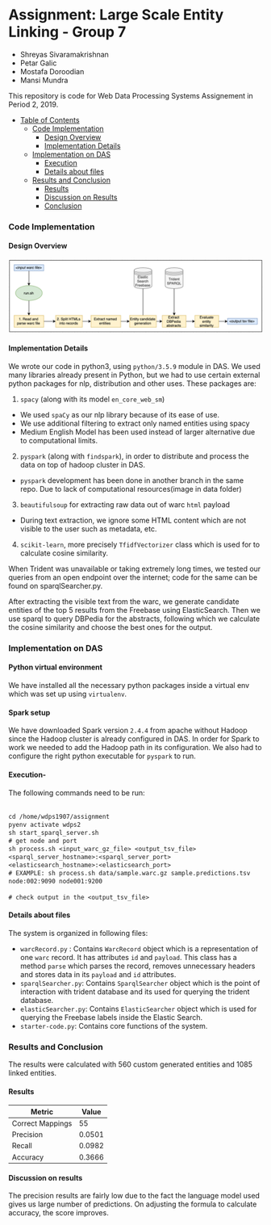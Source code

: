 # Assignment: Large Scale Entity Linking - Group 7
- Shreyas Sivaramakrishnan
- Petar Galic
- Mostafa Doroodian
- Mansi Mundra

This repository is code for Web Data Processing Systems Assignement in Period 2, 2019.

- [Table of Contents](#heading)
  * [Code Implementation](#sub-heading-1)
    + [Design Overview](#sub-sub-heading-1)
    + [Implementation Details](#sub-sub-heading-3)
  * [Implementation on DAS](#sub-heading-2)
    + [Execution](#sub-sub-heading-4)
    + [Details about files](#sub-sub-heading5)
  * [Results and Conclusion](#sub-heading-3)
    + [Results](#sub-sub-heading-6)
    + [Discussion on Results](#sub-sub-heading-7)
    + [Conclusion](#sub-sub-heading-8)


### Code Implementation


#### Design Overview
![Repo List](data/dataflow.png)

#### Implementation Details
We wrote our code in python3, using `python/3.5.9` module in DAS.
We used many libraries already present in Python, but we had to use certain external python packages for nlp, distribution and other uses. These packages are:
1. `spacy` (along with its model `en_core_web_sm`)
 - We used `spaCy` as our nlp library because of its ease of use.
 - We use additional filtering to extract only named entities using spacy
 - Medium English Model has been used instead of larger alternative due to computational limits.  
2. `pyspark` (along with `findspark`), in order to distribute and process the data on top of hadoop cluster in DAS. 
 - `pyspark` development has been done in another branch in the same repo. Due to lack of computational resources(image in     data folder)
3. `beautifulsoup` for extracting raw data out of warc `html` payload
 - During text extraction, we ignore some HTML content which are not visible to the user such as metadata, etc.
4. `scikit-learn`, more precisely `TfidfVectorizer` class which is used for to calculate cosine similarity.

 When Trident was unavailable or taking extremely long times, we tested our queries from an open endpoint over the internet; code for the same can be found on sparqlSearcher.py.
 
 After extracting the visible text from the warc, we generate candidate entities of the top 5 results from the Freebase using ElasticSearch. Then we use sparql to query DBPedia for the abstracts, following which we calculate the cosine similarity and choose the best ones for the output. 

### Implementation on DAS
#### Python virtual environment
We have installed all the necessary python packages inside a virtual env which was set up using `virtualenv`.
#### Spark setup
We have downloaded Spark version `2.4.4` from apache without Hadoop since the Hadoop cluster is already configured in DAS. In order for Spark to work we needed to add the Hadoop path in its configuration. We also had to configure the right python executable for `pyspark` to run.
#### Execution-
The following commands need to be run:

```

cd /home/wdps1907/assignment
pyenv activate wdps2
sh start_sparql_server.sh
# get node and port 
sh process.sh <input_warc_gz_file> <output_tsv_file> <sparql_server_hostname>:<sparql_server_port> <elasticsearch_hostname>:<elasticsearch_port>
# EXAMPLE: sh process.sh data/sample.warc.gz sample.predictions.tsv node:002:9090 node001:9200

# check output in the <output_tsv_file>

```
 

#### Details about files
The system is organized in following files:
- `warcRecord.py` : Contains `WarcRecord` object which is a representation of one `warc` record. It has attributes `id` and `payload`. This class has a method `parse` which parses the record, removes unnecessary headers and stores data in its `payload` and `id` attributes.
- `sparqlSearcher.py`: Contains `SparqlSearcher` object which is the point of interaction with trident database and its used for querying the trident database.
- `elasticSearcher.py`: Contains `ElasticSearcher` object which is used for querying the Freebase labels inside the Elastic Search.
- `starter-code.py`: Contains core functions of the system.

### Results and Conclusion
The results were calculated with 560 custom generated entities and 1085 linked entities.
#### Results

| Metric | Value |
| --- | --- |
| Correct Mappings| 55 |
| Precision | 0.0501 |
| Recall | 0.0982 |
| Accuracy | 0.3666 |

#### Discussion on results

The precision results are fairly low due to the fact the language model used gives us large number of predictions. On adjusting the formula to calculate accuracy, the score improves.


